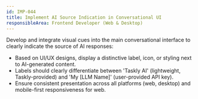 ```yaml
---
id: IMP-044
title: Implement AI Source Indication in Conversational UI
responsibleArea: Frontend Developer (Web & Desktop)
---
```

Develop and integrate visual cues into the main conversational interface to clearly indicate the source of AI responses:
*   Based on UI/UX designs, display a distinctive label, icon, or styling next to AI-generated content.
*   Labels should clearly differentiate between 'Taskly AI' (lightweight, Taskly-provided) and 'My [LLM Name]' (user-provided API key).
*   Ensure consistent presentation across all platforms (web, desktop) and mobile-first responsiveness for web.